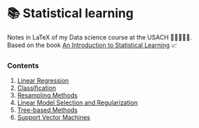 # 📚 Statistical learning
Notes in LaTeX of my Data science course at the USACH 👩🏻‍🎓🇨🇱. \
Based on the book [An Introduction to Statistical Learning](https://www.statlearning.com/) 📈

### Contents

1. [Linear Regression](https://github.com/mariajosemv/statistical-learning/tree/main/linear-regression) 
2. [Classification](https://github.com/mariajosemv/statistical-learning/tree/main/classification)
3. [Resampling Methods](https://github.com/mariajosemv/statistical-learning/tree/main/resampling-methods)
4. [Linear Model Selection and Regularization](https://github.com/mariajosemv/statistical-learning/tree/main/regularization)
5. [Tree-based Methods](https://github.com/mariajosemv/statistical-learning/tree/main/tree-based-methods)
6. [Support Vector Machines](https://github.com/mariajosemv/statistical-learning/tree/main/support-vector-machines)
